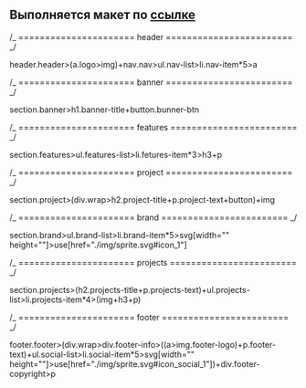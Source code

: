 ## Выполняется макет по <a href='https://www.figma.com/file/yvEOdkbyTWFRZCv2JuF3sU/InternoS?node-id=2%3A264&mode=dev'>ссылке</a>

/_ ====================== header ======================== _/

header.header>(a.logo>img)+nav.nav>ul.nav-list>li.nav-item\*5>a

/_ ====================== banner ======================== _/

section.banner>h1.banner-title+button.bunner-btn

/_ ====================== features ======================== _/

section.features>ul.features-list>li.fetures-item\*3>h3+p

/_ ====================== project ======================== _/

section.project>(div.wrap>h2.project-title+p.project-text+button)+img

/_ ====================== brand ======================== _/

section.brand>ul.brand-list>li.brand-item\*5>svg[width="" height=""]>use[href="./img/sprite.svg#icon_1"]

/_ ====================== projects ======================== _/

section.projects>(h2.projects-title+p.projects-text)+ul.projects-list>li.projects-item\*4>(img+h3+p)

/_ ====================== footer ======================== _/

footer.footer>(div.wrap>div.footer-info>((a>img.footer-logo)+p.footer-text)+ul.social-list>li.social-item\*5>svg[width="" height=""]>use[href="./img/sprite.svg#icon_social_1"])+div.footer-copyright>p
